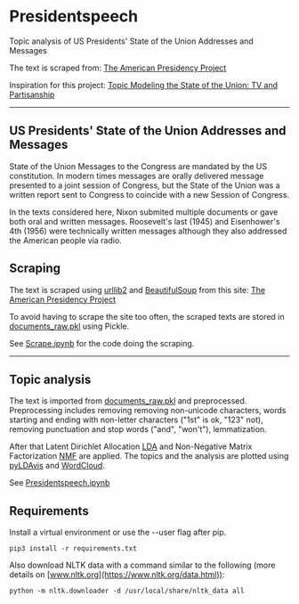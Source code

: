# Presidentspeech
Topic analysis of US Presidents' State of the Union Addresses and Messages

The text is scraped from: [The American Presidency Project](http://www.presidency.ucsb.edu/sou.php)

Inspiration for this project: [Topic Modeling the State of the Union: TV and Partisanship](https://www.exaptive.com/blog/topic-modeling-the-state-of-the-union)

---

## US Presidents' State of the Union Addresses and Messages

State of the Union Messages to the Congress are mandated by the US constitution. In modern times messages are orally delivered message presented to a joint session of Congress, but the State of the Union was a written report sent to Congress to coincide with a new Session of Congress. 

In the texts considered here, Nixon submited multiple documents or gave both oral and written messages. Roosevelt's last (1945) and Eisenhower's 4th (1956) were technically written messages although they also addressed the American people via radio.


## Scraping

The text is scraped using [urllib2](https://pymotw.com/2/urllib2/) and [BeautifulSoup](https://pypi.python.org/pypi/beautifulsoup4) from this site:
[The American Presidency Project](http://www.presidency.ucsb.edu/sou.php)

To avoid having to scrape the site too often, the scraped texts are stored in [documents_raw.pkl](https://github.com/aless80/Presidentspeech/blob/master/documents_raw.pkl) using Pickle. 

See [Scrape.ipynb](https://github.com/aless80/Presidentspeech/blob/master/Scrape.ipynb) for the code doing the scraping. 

---

## Topic analysis

The text is imported from [documents_raw.pkl](https://github.com/aless80/Presidentspeech/blob/master/documents_raw.pkl) and  preprocessed. Preprocessing includes removing removing non-unicode characters, words starting and ending with non-letter characters ("1st" is ok, "123" not), removing punctuation and stop words ("and",  "won't"), lemmatization. 

After that Latent Dirichlet Allocation [LDA](http://scikit-learn.org/stable/modules/generated/sklearn.decomposition.LatentDirichletAllocation.html) and Non-Negative Matrix Factorization [NMF](http://scikit-learn.org/stable/modules/generated/sklearn.decomposition.NMF.html) are applied. The topics and the analysis are plotted using [pyLDAvis](http://nbviewer.jupyter.org/github/bmabey/pyLDAvis/blob/master/notebooks/sklearn.ipynb) and [WordCloud](https://github.com/amueller/word_cloud).

See [Presidentspeech.ipynb](https://github.com/aless80/Presidentspeech/blob/master/Presidentspeech.ipynb)

## Requirements
Install a virtual environment or use the --user flag after pip. 

```
pip3 install -r requirements.txt
```

Also download NLTK data with a command similar to the following (more details on [www.nltk.org](https://www.nltk.org/data.html)):
```
python -m nltk.downloader -d /usr/local/share/nltk_data all
```